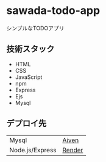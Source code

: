 # sawada-todo-app
シンプルなTODOアプリ

## 技術スタック

- HTML
- CSS
- JavaScript
- npm
- Express
- Ejs
- Mysql

## デプロイ先



|||
|--|--|
|Mysql | [Aiven](https://console.aiven.io/account/a5206ae0023b/project/sawada-todo-app/services) |
|Node.js/Express | [Render](https://render.com/docs/deploy-node-express-app) |

